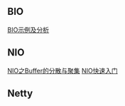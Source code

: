 ## BIO
[BIO示例及分析](https://blog.csdn.net/qq_43039260/article/details/119827612)

## NIO
[NIO之Buffer的分散与聚集](https://blog.csdn.net/qq_43039260/article/details/119836065)
[NIO快速入门](https://blog.csdn.net/qq_43039260/article/details/119841730)

## Netty

